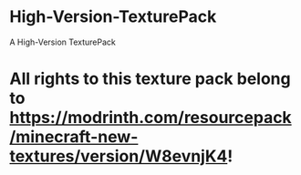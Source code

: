 # High-Version-TexturePack
A High-Version TexturePack
# All rights to this texture pack belong to https://modrinth.com/resourcepack/minecraft-new-textures/version/W8evnjK4!

